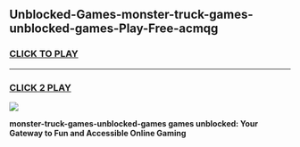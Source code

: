 
## Unblocked-Games-monster-truck-games-unblocked-games-Play-Free-acmqg
<h3>
<a href="https://premium76.site?title=monster-truck-games-unblocked-games&ref=19M">CLICK TO PLAY</a></h3>
<hr>

<h3>
<a href="https://premium76.site?title=monster-truck-games-unblocked-games&ref=19M">CLICK 2 PLAY</a>
  
</h3>

<a href="https://premium76.site?title=monster-truck-games-unblocked-games&ref=19M"><img src="https://clearcache.store/games.png"></a>


**monster-truck-games-unblocked-games games unblocked: Your Gateway to Fun and Accessible Online Gaming**
